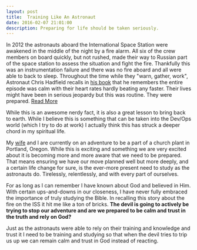 ```yaml
---
layout: post
title:  Training Like An Astronaut
date: 2016-02-07 21:01:00
description: Preparing for life should be taken seriously.
---
```


In 2012 the astronauts aboard the International Space Station were awakened in the middle of the night by a fire alarm. All six of the crew members on board quickly, but not rushed, made their way to Russian part of the space station to assess the situation and fight the fire. Thankfully this was an instrumentation failure and there was no fire aboard and all were able to back to sleep. Throughout the time while they "warn, gather, work", Astronaut Chris Hadfield recalls in [his book](https://www.amazon.com/Astronauts-Guide-Life-Earth-Determination/dp/0316253030) that he remembers the entire episode was calm with their heart rates hardly beating any faster. Their lives might have been in serious jeopardy but this was routine. They were prepared. [Read More](http://www.pbs.org/wgbh/nova/blogs/secretlife/blogposts/how-do-you-overcome-fear/)

While this is an awesome nerdy fact, it is also a great lesson to bring back to earth. While I believe this is something that can be taken into the Dev/Ops world (which I try to do at work) I actually think this has struck a deeper chord in my spiritual life.

My [wife](http://allisonramsing.com) and I are currently on an adventure to be a part of a church plant in Portland, Oregon. While this is exciting and something we are very excited about it is becoming more and more aware that we need to be prepared. That means ensuring we have our move planned well but more deeply, and a certain life change for sure, is the ever-more present need to study as the astronauts do. Tirelessly, relentlessly, and with every part of ourselves.

For as long as I can remember I have known about God and believed in Him. With certain ups-and-downs in our closeness, I have never fully embraced the importance of truly studying the Bible. In recalling this story about the fire on the ISS it hit me like a ton of bricks. **The devil is going to actively be trying to stop our adventure and are we prepared to be calm and trust in the truth and rely on God?**

Just as the astronauts were able to rely on their training and knowledge and trust it I need to be training and studying so that when the devil tries to trip us up we can remain calm and trust in God instead of reacting.
